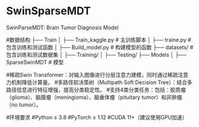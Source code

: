 # SwinSparseMDT
SwinParseMDT: Brain Tumor Diagnosis Model

#数据结构
├── Train
│   ├── Train_kaggle.py                 # 主训练脚本
│   ├── traine.py                # 包含训练和测试函数
│   ├── Build_model.py           # 构建模型的函数
├── datasets/                # 包含训练和测试数据集
│   ├── Training/
│   ├── Testing/
├── Models
│   ├── SparseSwinMDT              # 模型

#稀疏Swin Transformer：对输入图像进行分层注意力建模，同时通过稀疏注意力机制降低计算量。
#多路径软决策树（Multipath Soft Decision Tree）：结合多路径信息进行特征增强，提高分类稳定性。
#支持4类分类任务：包括：胶质瘤（glioma）、脑膜瘤（meningioma）、脑垂体瘤（pituitary tumor）和非肿瘤（no tumor）。

#环境要求
#Python ≥ 3.8
#PyTorch ≥ 1.12
#CUDA 11+（建议使用GPU加速）
